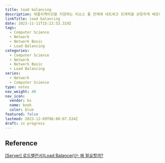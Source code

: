 ```yaml
---
title: load balancing
description: 애플리케이션을 지원하는 리소스 풀 전체에 네트워크 트래픽을 균등하게 배포하는 방법
linkTitle: load balancing
date: 2023-11-11T15:22:53.319Z
tags:
  - Computer Science
  - Network
  - Network Basic
  - Load Balancing
categories:
  - Computer Science
  - Network
  - Network Basic
  - Load Balancing
series:
  - Network
  - Computer Science
type: notes
nav_weight: 49
nav_icon:
  vendor: bs
  name: book
  color: blue
featured: false
lastmod: 2023-12-09T06:00:07.534Z
draft: in progress
---
```


## Reference

[[Server] 로드밸런서(Load Balancer)는 왜 필요할까?](https://kingofbackend.tistory.com/106)
